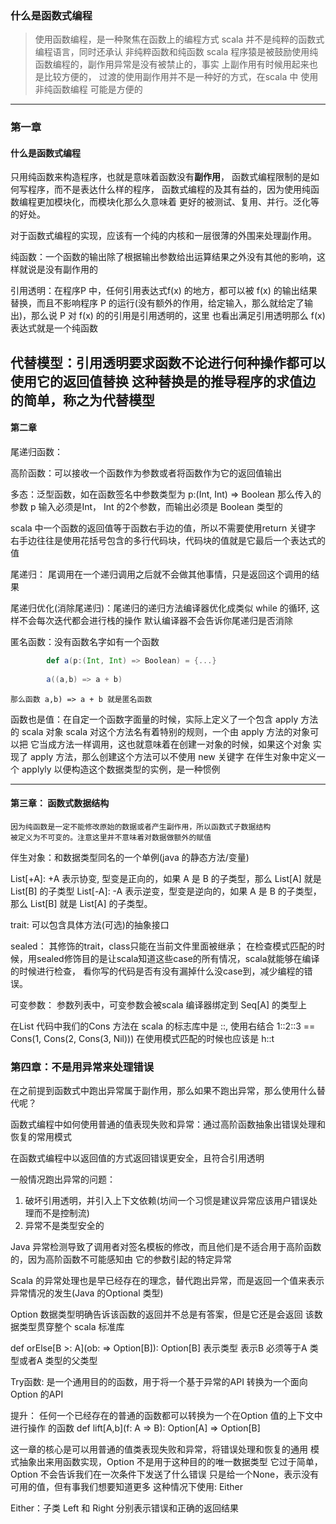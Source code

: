 ### 什么是函数式编程
> 使用函数编程，是一种聚焦在函数上的编程方式
> scala 并不是纯粹的函数式编程语言，同时还承认 非纯粹函数和纯函数
> scala 程序猿是被鼓励使用纯函数编程的，副作用异常是没有被禁止的，事实
> 上副作用有时候用起来也是比较方便的，
> 过渡的使用副作用并不是一种好的方式，在scala 中 使用非纯函数编程
> 可能是方便的
---
### 第一章
#### 什么是函数式编程
只用纯函数来构造程序，也就是意味着函数没有**副作用**，
函数式编程限制的是如何写程序，而不是表达什么样的程序，
函数式编程的及其有益的，因为使用纯函数编程更加模块化，而模块化那么久意味着
更好的被测试、复用、并行。泛化等的好处。

对于函数式编程的实现，应该有一个纯的内核和一层很薄的外围来处理副作用。

纯函数：一个函数的输出除了根据输出参数给出运算结果之外没有其他的影响，这样就说是没有副作用的

引用透明：在程序P 中，任何引用表达式f(x) 的地方，都可以被 f(x) 的输出结果
   替换，而且不影响程序 P 的运行(没有额外的作用，给定输入，那么就给定了输出)，那么说 P 对 f(x) 的的引用是引用透明的，这里
   也看出满足引用透明那么 f(x) 表达式就是一个纯函数
  
代替模型：引用透明要求函数不论进行何种操作都可以使用它的返回值替换
    这种替换是的推导程序的求值边的简单，称之为代替模型
---

#### 第二章
尾递归函数：

高阶函数：可以接收一个函数作为参数或者将函数作为它的返回值输出

多态：泛型函数，如在函数签名中参数类型为 p:(Int, Int) => Boolean
    那么传入的参数 p 输入必须是Int， Int 的2个参数，而输出必须是
    Boolean 类型的

scala 中一个函数的返回值等于函数右手边的值，所以不需要使用return 关键字
    右手边往往是使用花括号包含的多行代码块，代码块的值就是它最后一个表达式的值

尾递归： 尾调用在一个递归调用之后就不会做其他事情，只是返回这个调用的结果

尾递归优化(消除尾递归)：尾递归的递归方法编译器优化成类似 while 的循环, 这样不会每次迭代都会进行栈的操作
    默认编译器不会告诉你尾递归是否消除 
    
匿名函数：没有函数名字如有一个函数 
```scala
        def a(p:(Int, Int) => Boolean) = {...}
        
        a((a,b) => a + b)
```
    那么函数 a,b) => a + b 就是匿名函数
    
函数也是值：在自定一个函数字面量的时候，实际上定义了一个包含 apply 方法的 scala 对象
    scala 对这个方法名有着特别的规则，一个由 apply 方法的对象可以把
    它当成方法一样调用，这也就意味着在创建一对象的时候，如果这个对象
    实现了 apply 方法，那么创建这个方法可以不使用 new 关键字
    在伴生对象中定义一个 applyly 以便构造这个数据类型的实例，是一种惯例
    
---
#### 第三章： 函数式数据结构
    因为纯函数是一定不能修改原始的数据或者产生副作用，所以函数式子数据结构
    被定义为不可变的。注意这里并不意味着对数据做额外的赋值
    
伴生对象：和数据类型同名的一个单例(java 的静态方法/变量)

List[+A]: +A 表示协变, 型变是正向的，如果 A 是 B 的子类型，那么 List[A] 就是 List[B] 的子类型
List[-A]: -A 表示逆变，型变是逆向的，如果 A 是 B 的子类型，那么 List[B] 就是 List[A] 的子类型。

trait: 可以包含具体方法(可选)的抽象接口

sealed：
    其修饰的trait，class只能在当前文件里面被继承；
    在检查模式匹配的时候，用sealed修饰目的是让scala知道这些case的所有情况，scala就能够在编译的时候进行检查，
    看你写的代码是否有没有漏掉什么没case到，减少编程的错误。
    
可变参数： 参数列表中，可变参数会被scala 编译器绑定到 Seq[A] 的类型上

在List 代码中我们的Cons 方法在 scala 的标志库中是 ::, 使用右结合
    1::2::3 == Cons(1, Cons(2, Cons(3, Nil)))
    在使用模式匹配的时候也应该是 h::t
    
### 第四章：不是用异常来处理错误
在之前提到函数式中跑出异常属于副作用，那么如果不跑出异常，那么使用什么替代呢？

函数式编程中如何使用普通的值表现失败和异常：通过高阶函数抽象出错误处理和恢复的常用模式

在函数式编程中以返回值的方式返回错误更安全，且符合引用透明

一般情况跑出异常的问题：
1. 破坏引用透明，并引入上下文依赖(坊间一个习惯是建议异常应该用户错误处理而不是控制流)
2. 异常不是类型安全的

Java 异常检测导致了调用者对签名模板的修改，而且他们是不适合用于高阶函数的，因为高阶函数不可能感知由
它的参数引起的特定异常

Scala 的异常处理也是早已经存在的理念，替代跑出异常，而是返回一个值来表示异常情况的发生(Java 的Optional 类型)

Option 数据类型明确告诉该函数的返回并不总是有答案，但是它还是会返回
    该数据类型贯穿整个 scala 标准库
    
def orElse[B >: A](ob: => Option[B]): Option[B]
    表示类型 表示B 必须等于A 类型或者A 类型的父类型
    
Try函数: 是一个通用目的的函数，用于将一个基于异常的API 转换为一个面向
    Option 的API
    
提升： 任何一个已经存在的普通的函数都可以转换为一个在Option 值的上下文中进行操作
    的函数
    def lift[A,b](f: A => B): Option[A] => Option[B]
    
这一章的核心是可以用普通的值类表现失败和异常，将错误处理和恢复的通用
    模式抽象出来用函数实现，Option 不是用于这种目的的唯一数据类型
    它过于简单，Option 不会告诉我们在一次条件下发送了什么错误
    只是给一个None，表示没有可用的值，但有事我们想要知道更多
    这种情况下使用: Either
    
Either：子类 Left 和 Right 分别表示错误和正确的返回结果 